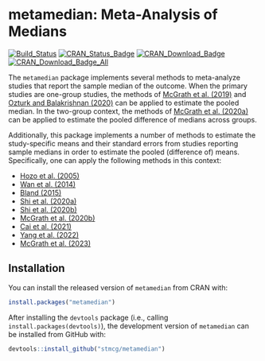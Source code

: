 
<!-- README.md is generated from README.Rmd. Please edit that file -->

# metamedian: Meta-Analysis of Medians

[![Build_Status](https://travis-ci.org/stmcg/metamedian.svg?branch=master)](https://travis-ci.org/stmcg/metamedian)
[![CRAN_Status_Badge](https://www.r-pkg.org/badges/version/metamedian)](https://cran.r-project.org/package=metamedian)
[![CRAN_Download_Badge](https://cranlogs.r-pkg.org/badges/metamedian)](https://www.r-pkg.org/pkg/metamedian)
[![CRAN_Download_Badge_All](https://cranlogs.r-pkg.org/badges/grand-total/metamedian)](https://www.r-pkg.org/pkg/metamedian)

The `metamedian` package implements several methods to meta-analyze
studies that report the sample median of the outcome. When the primary
studies are one-group studies, the methods of [McGrath et
al. (2019)](https://doi.org/10.1002/sim.8013) and [Ozturk and
Balakrishnan (2020)](https://doi.org/10.1002/sim.8738) can be applied to
estimate the pooled median. In the two-group context, the methods of
[McGrath et al. (2020a)](https://doi.org/10.1002/bimj.201900036) can be
applied to estimate the pooled difference of medians across groups.

Additionally, this package implements a number of methods to estimate
the study-specific means and their standard errors from studies
reporting sample medians in order to estimate the pooled (difference of)
means. Specifically, one can apply the following methods in this
context:

- [Hozo et
  al. (2005)](https://bmcmedresmethodol.biomedcentral.com/articles/10.1186/1471-2288-5-13)
- [Wan et
  al. (2014)](https://bmcmedresmethodol.biomedcentral.com/articles/10.1186/1471-2288-14-135)
- [Bland
  (2015)](https://lifescienceglobal.com/pms/index.php/ijsmr/article/view/2688)
- [Shi et al. (2020a)](https://doi.org/10.1002/jrsm.1429)
- [Shi et
  al. (2020b)](https://www.intlpress.com/site/pub/pages/journals/items/sii/content/vols/0013/0004/a009/)
- [McGrath et al. (2020b)](https://doi.org/10.1177/0962280219889080)
- [Cai et al. (2021)](https://doi.org/10.1177/09622802211047348)
- [Yang et
  al. (2022)](https://www.tandfonline.com/doi/full/10.1080/02664763.2021.1967890)
- [McGrath et al. (2023)](https://doi.org/10.1177/09622802221139233)

## Installation

You can install the released version of `metamedian` from CRAN with:

``` r
install.packages("metamedian")
```

After installing the `devtools` package (i.e., calling
`install.packages(devtools)`), the development version of `metamedian`
can be installed from GitHub with:

``` r
devtools::install_github("stmcg/metamedian")
```
